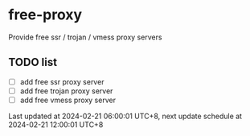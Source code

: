 
# free-proxy
Provide free ssr / trojan / vmess proxy servers


## TODO list
- [ ] add free ssr proxy server
- [ ] add free trojan proxy server
- [ ] add free vmess proxy server

Last updated at 2024-02-21 06:00:01 UTC+8, next update schedule at 2024-02-21 12:00:01 UTC+8

